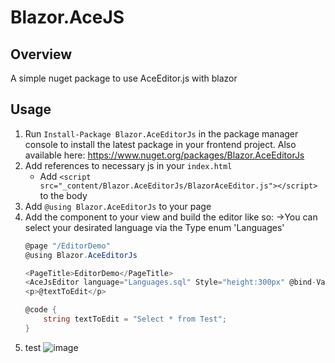 # Blazor.AceJS

## Overview
A simple nuget package to use AceEditor.js with blazor

## Usage
1. Run `Install-Package Blazor.AceEditorJs` in the package manager console to install the latest package in your frontend project. Also available here: https://www.nuget.org/packages/Blazor.AceEditorJs
2. Add references to necessary js in your `index.html`
    - Add `<script src="_content/Blazor.AceEditorJs/BlazorAceEditor.js"></script>` to the body
3. Add `@using Blazor.AceEditorJs` to your page
4. Add the component to your view and build the editor like so:
    ->You can select your desirated language via the Type enum 'Languages'
    ```c#
    @page "/EditorDemo"
    @using Blazor.AceEditorJs   

    <PageTitle>EditorDemo</PageTitle>
    <AceJsEditor language="Languages.sql" Style="height:300px" @bind-Value ="@textToEdit" DarkMode="true"></AceJsEditor>
    <p>@textToEdit</p>

    @code {
        string textToEdit = "Select * from Test";
    }

    ```
5. test
![image](https://user-images.githubusercontent.com/46160493/186119032-dde36180-579a-4f68-a553-f04533c8ecba.png)

